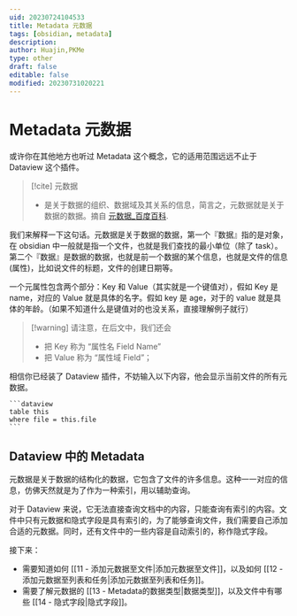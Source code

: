 ```yaml
---
uid: 20230724104533
title: Metadata 元数据
tags: [obsidian, metadata]
description: 
author: Huajin,PKMe
type: other
draft: false
editable: false
modified: 20230731020221
---
```


# Metadata 元数据

或许你在其他地方也听过 Metadata 这个概念，它的适用范围远远不止于 Dataview 这个插件。

> [!cite] 元数据
> - 是关于数据的组织、数据域及其关系的信息，简言之，元数据就是关于数据的数据。摘自 [元数据_百度百科](https://baike.baidu.com/item/%E5%85%83%E6%95%B0%E6%8D%AE/1946090).

我们来解释一下这句话。元数据是关于数据的数据，第一个『数据』指的是对象，在 obsidian 中一般就是指一个文件，也就是我们查找的最小单位（除了 task）。第二个『数据』是数据的数据，也就是前一个数据的某个信息，也就是文件的信息 (属性)，比如说文件的标题，文件的创建日期等。

一个元属性包含两个部分：Key 和 Value（其实就是一个键值对），假如 Key 是 name，对应的 Value 就是具体的名字。假如 key 是 age，对于的 value 就是具体的年龄。（如果不知道什么是键值对的也没关系，直接理解例子就行）

> [!warning] 请注意，在后文中，我们还会
> - 把 Key 称为 “属性名 Field Name”
> - 把 Value 称为 “属性域 Field”；

相信你已经装了 Dataview 插件，不妨输入以下内容，他会显示当前文件的所有元数据。

`````示例代码
```dataview
table this
where file = this.file
```
`````

## Dataview 中的 Metadata

元数据是关于数据的结构化的数据，它包含了文件的许多信息。这种一一对应的信息，仿佛天然就是为了作为一种索引，用以辅助查询。

对于 Dataview 来说，它无法直接查询文档中的内容，只能查询有索引的内容。文件中只有元数据和隐式字段是具有索引的，为了能够查询文件，我们需要自己添加合适的元数据。同时，还有文件中的一些内容是自动索引的，称作隐式字段。

接下来：

- 需要知道如何 [[11 - 添加元数据至文件|添加元数据至文件]]，以及如何 [[12 - 添加元数据至列表和任务|添加元数据至列表和任务]]。
- 需要了解元数据的 [[13 - Metadata的数据类型|数据类型]]，以及文件中有哪些 [[14 - 隐式字段|隐式字段]]。